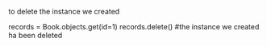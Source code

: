 to delete the instance we created

records = Book.objects.get(id=1)
records.delete()     #the instance we created ha been deleted